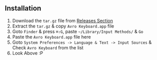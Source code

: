 Installation
------------

1. Download the `tar.gz` file from [Releases Section](https://github.com/torifat/iAvro/releases)
2. Extract the `tar.gz` & copy `Avro Keyboard.app` file
3. Goto `Finder` & press `⌘⇧G`, paste `~/Library/Input Methods/` & `Go`
4. Paste the `Avro Keyboard.app` file here
5. Goto `System Preferences -> Language & Text -> Input Sources` & Check `Avro Keyboard` from the list
6. Look Above :P
